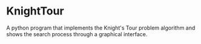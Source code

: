 # KnightTour
A python program that implements the Knight's Tour problem algorithm and shows the search process through a graphical interface.
